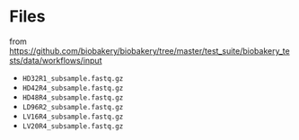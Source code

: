 # Files

from https://github.com/biobakery/biobakery/tree/master/test_suite/biobakery_tests/data/workflows/input

- `HD32R1_subsample.fastq.gz`
- `HD42R4_subsample.fastq.gz`
- `HD48R4_subsample.fastq.gz`
- `LD96R2_subsample.fastq.gz`
- `LV16R4_subsample.fastq.gz`
- `LV20R4_subsample.fastq.gz`
